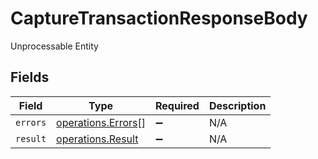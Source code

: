 # CaptureTransactionResponseBody

Unprocessable Entity


## Fields

| Field                                                           | Type                                                            | Required                                                        | Description                                                     |
| --------------------------------------------------------------- | --------------------------------------------------------------- | --------------------------------------------------------------- | --------------------------------------------------------------- |
| `errors`                                                        | [operations.Errors](../../../sdk/models/operations/errors.md)[] | :heavy_minus_sign:                                              | N/A                                                             |
| `result`                                                        | [operations.Result](../../../sdk/models/operations/result.md)   | :heavy_minus_sign:                                              | N/A                                                             |